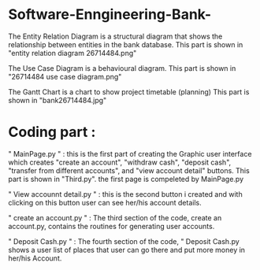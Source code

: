 # Software-Enngineering-Bank-

The Entity Relation Diagram is a structural diagram that shows the relationship between entities in the bank database. This part is shown in "entity relation diagram 26714484.png"

The Use Case Diagram is a behavioural diagram. This part is shown in "26714484 use case diagram.png"

The Gantt Chart is a chart to show project timetable (planning) This part is shown in "bank26714484.jpg"

# Coding part : 

" MainPage.py " : this is the first part of creating the Graphic user interface which creates "create an account", "withdraw cash",  "deposit cash", "transfer from different accounts", and "view account detail" buttons. This part is shown in "Third.py".    the first page is compeleted by MainPage.py

" View accounnt detail.py " : this is the second button i created and with clicking on this button user can see her/his account details. 

" create an account.py " : The third section of the code, create an account.py, contains the routines for generating user accounts.

" Deposit Cash.py " : The fourth section of the code, " Deposit Cash.py shows a user list of places that user can go there and put more money in her/his Account.
